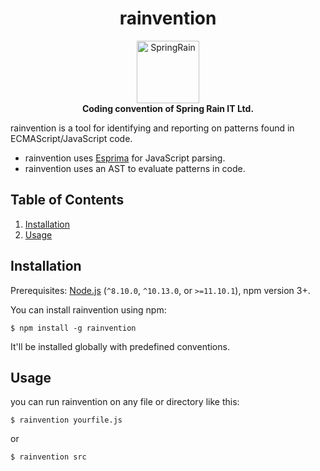 <div align="center">
    <h1>rainvention</h1>
      <img alt="SpringRain" src="http://www.springrainit.com/img/spring-rain-logo.png" style="max-height:163px; width:100; height: auto; max-width:100%" />
</div>

<div align="center">
  <strong>Coding convention of Spring Rain IT Ltd.</strong>
</div>

rainvention is a tool for identifying and reporting on patterns found in ECMAScript/JavaScript code.

- rainvention uses [Esprima](https://www.npmjs.com/package/esprima) for JavaScript parsing.
- rainvention uses an AST to evaluate patterns in code.

## Table of Contents

1. [Installation](#installation)
1. [Usage](#usage)

## <a name="installation"></a>Installation

Prerequisites: [Node.js](https://nodejs.org/) (`^8.10.0`, `^10.13.0`, or `>=11.10.1`), npm version 3+.

You can install rainvention using npm:

```
$ npm install -g rainvention
```

It'll be installed globally with predefined conventions.

## <a name="usage"></a>Usage

you can run rainvention on any file or directory like this:

```
$ rainvention yourfile.js
```

or

```
$ rainvention src
```
